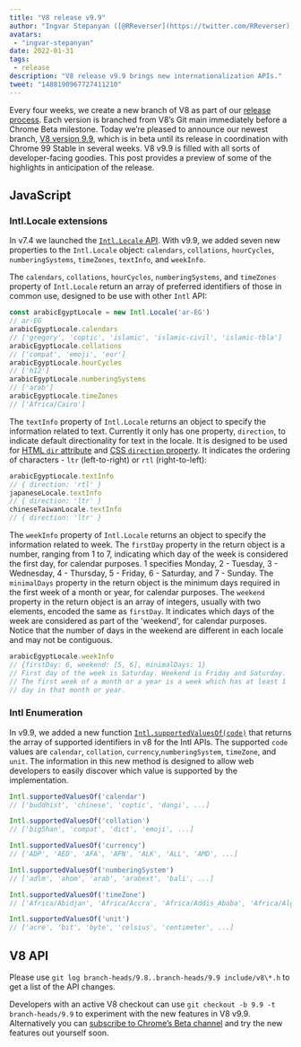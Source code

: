 ```yaml
---
title: "V8 release v9.9"
author: "Ingvar Stepanyan ([@RReverser](https://twitter.com/RReverser)), at his 99%"
avatars: 
 - "ingvar-stepanyan"
date: 2022-01-31
tags: 
 - release
description: "V8 release v9.9 brings new internationalization APIs."
tweet: "1488190967727411210"
---
```

Every four weeks, we create a new branch of V8 as part of our [release process](https://v8.dev/docs/release-process). Each version is branched from V8’s Git main immediately before a Chrome Beta milestone. Today we’re pleased to announce our newest branch, [V8 version 9.9](https://chromium.googlesource.com/v8/v8.git/+log/branch-heads/9.9), which is in beta until its release in coordination with Chrome 99 Stable in several weeks. V8 v9.9 is filled with all sorts of developer-facing goodies. This post provides a preview of some of the highlights in anticipation of the release.

<!--truncate-->
## JavaScript

### Intl.Locale extensions

In v7.4 we launched the [`Intl.Locale` API](https://v8.dev/blog/v8-release-74#intl.locale). With v9.9, we added seven new properties to the `Intl.Locale` object: `calendars`, `collations`, `hourCycles`, `numberingSystems`, `timeZones`, `textInfo`, and `weekInfo`.

The `calendars`, `collations`, `hourCycles`, `numberingSystems`, and `timeZones` property of `Intl.Locale` return an array of preferred identifiers of those in common use, designed to be use with other `Intl` API:

```js
const arabicEgyptLocale = new Intl.Locale('ar-EG')
// ar-EG
arabicEgyptLocale.calendars
// ['gregory', 'coptic', 'islamic', 'islamic-civil', 'islamic-tbla']
arabicEgyptLocale.collations
// ['compat', 'emoji', 'eor']
arabicEgyptLocale.hourCycles
// ['h12']
arabicEgyptLocale.numberingSystems
// ['arab']
arabicEgyptLocale.timeZones
// ['Africa/Cairo']
```

The `textInfo` property of `Intl.Locale` returns an object to specify the information related to text. Currently it only has one property, `direction`, to indicate default directionality for text in the locale. It is designed to be used for [HTML `dir` attribute](https://developer.mozilla.org/en-US/docs/Web/HTML/Global_attributes/dir) and [CSS `direction` property](https://developer.mozilla.org/en-US/docs/Web/CSS/direction). It indicates the ordering of characters - `ltr` (left-to-right) or `rtl` (right-to-left):

```js
arabicEgyptLocale.textInfo
// { direction: 'rtl' }
japaneseLocale.textInfo
// { direction: 'ltr' }
chineseTaiwanLocale.textInfo
// { direction: 'ltr' }
```

The `weekInfo` property of `Intl.Locale` returns an object to specify the information related to week. The `firstDay` property in the return object is a number, ranging from 1 to 7, indicating which day of the week is considered the first day, for calendar purposes. 1 specifies Monday, 2 - Tuesday, 3 - Wednesday, 4 - Thursday, 5 - Friday, 6 - Saturday, and 7 - Sunday. The `minimalDays` property in the return object is the minimum days required in the first week of a month or year, for calendar purposes. The `weekend` property in the return object is an array of integers, usually with two elements, encoded the same as `firstDay`. It indicates which days of the week are considered as part of the 'weekend', for calendar purposes. Notice that the number of days in the weekend are different in each locale and may not be contiguous.

```js
arabicEgyptLocale.weekInfo
// {firstDay: 6, weekend: [5, 6], minimalDays: 1}
// First day of the week is Saturday. Weekend is Friday and Saturday.
// The first week of a month or a year is a week which has at least 1
// day in that month or year.
```

### Intl Enumeration

In v9.9, we added a new function [`Intl.supportedValuesOf(code)`](https://developer.mozilla.org/en-US/docs/Web/JavaScript/Reference/Global_Objects/Intl/supportedValuesOf) that returns the array of supported identifiers in v8 for the Intl APIs. The supported `code` values are `calendar`, `collation`, `currency`,`numberingSystem`, `timeZone`, and `unit`. The information in this new method is designed to allow web developers to easily discover which value is supported by the implementation.

```js
Intl.supportedValuesOf('calendar')
// ['buddhist', 'chinese', 'coptic', 'dangi', ...]

Intl.supportedValuesOf('collation')
// ['big5han', 'compat', 'dict', 'emoji', ...]

Intl.supportedValuesOf('currency')
// ['ADP', 'AED', 'AFA', 'AFN', 'ALK', 'ALL', 'AMD', ...]

Intl.supportedValuesOf('numberingSystem')
// ['adlm', 'ahom', 'arab', 'arabext', 'bali', ...]

Intl.supportedValuesOf('timeZone')
// ['Africa/Abidjan', 'Africa/Accra', 'Africa/Addis_Ababa', 'Africa/Algiers', ...]

Intl.supportedValuesOf('unit')
// ['acre', 'bit', 'byte', 'celsius', 'centimeter', ...]
```

## V8 API

Please use `git log branch-heads/9.8..branch-heads/9.9 include/v8\*.h` to get a list of the API changes.

Developers with an active V8 checkout can use `git checkout -b 9.9 -t branch-heads/9.9` to experiment with the new features in V8 v9.9. Alternatively you can [subscribe to Chrome’s Beta channel](https://www.google.com/chrome/browser/beta.html) and try the new features out yourself soon.
